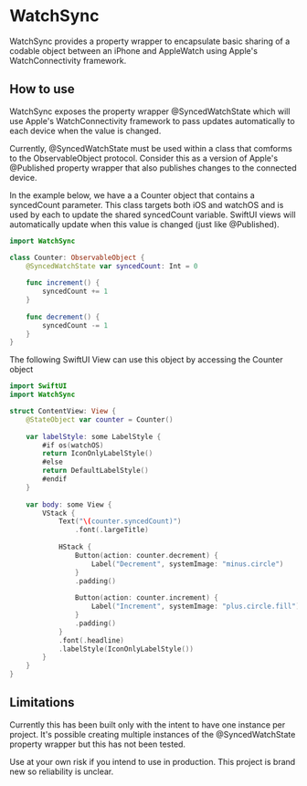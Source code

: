 # WatchSync
WatchSync provides a property wrapper to encapsulate basic sharing of a codable object between an iPhone and AppleWatch using Apple's WatchConnectivity framework. 

## How to use
WatchSync exposes the property wrapper @SyncedWatchState which will use Apple's WatchConnectivity framework to pass updates automatically to each device when the value is changed.

Currently, @SyncedWatchState must be used within a class that comforms to the ObservableObject protocol. Consider this as a version of Apple's @Published property wrapper that also publishes changes to the connected device.

In the example below, we have a a Counter object that contains a syncedCount parameter. This class targets both iOS and watchOS and is used by each to update the shared syncedCount variable. SwiftUI views will automatically update when this value is changed (just like @Published).  

```swift
import WatchSync

class Counter: ObservableObject {
    @SyncedWatchState var syncedCount: Int = 0
    
    func increment() {
        syncedCount += 1
    }
    
    func decrement() {
        syncedCount -= 1
    }
}
```

The following SwiftUI View can use this object by accessing the Counter object

```swift
import SwiftUI
import WatchSync

struct ContentView: View {
    @StateObject var counter = Counter()
    
    var labelStyle: some LabelStyle {
        #if os(watchOS)
        return IconOnlyLabelStyle()
        #else
        return DefaultLabelStyle()
        #endif
    }
    
    var body: some View {
        VStack {
            Text("\(counter.syncedCount)")
                .font(.largeTitle)
            
            HStack {
                Button(action: counter.decrement) {
                    Label("Decrement", systemImage: "minus.circle")
                }
                .padding()
                
                Button(action: counter.increment) {
                    Label("Increment", systemImage: "plus.circle.fill")
                }
                .padding()
            }
            .font(.headline)
            .labelStyle(IconOnlyLabelStyle())
        }
    }
}
```

## Limitations
Currently this has been built only with the intent to have one instance per project. It's possible creating multiple instances of the @SyncedWatchState property wrapper but this has not been tested.

Use at your own risk if you intend to use in production. This project is brand new so reliability is unclear. 
